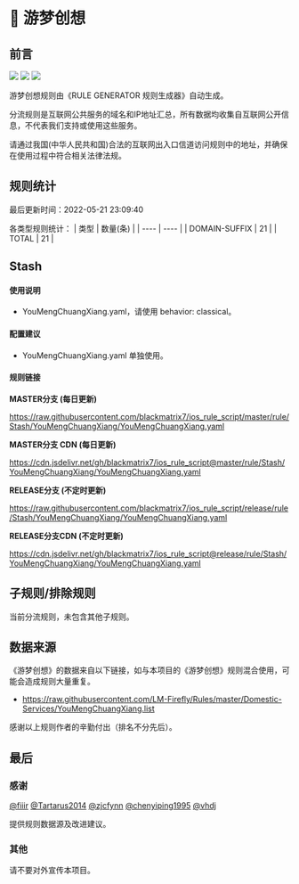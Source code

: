 # 🧸 游梦创想

## 前言

![](https://shields.io/badge/-移除重复规则-ff69b4) ![](https://shields.io/badge/-DOMAIN与DOMAIN--SUFFIX合并-green) ![](https://shields.io/badge/-IP--CIDR(6)合并-blueviolet) 

游梦创想规则由《RULE GENERATOR 规则生成器》自动生成。

分流规则是互联网公共服务的域名和IP地址汇总，所有数据均收集自互联网公开信息，不代表我们支持或使用这些服务。

请通过我国(中华人民共和国)合法的互联网出入口信道访问规则中的地址，并确保在使用过程中符合相关法律法规。

## 规则统计

最后更新时间：2022-05-21 23:09:40

各类型规则统计：
| 类型 | 数量(条)  | 
| ---- | ----  |
| DOMAIN-SUFFIX | 21  | 
| TOTAL | 21  | 


## Stash 

#### 使用说明
- YouMengChuangXiang.yaml，请使用 behavior: classical。

#### 配置建议
- YouMengChuangXiang.yaml 单独使用。

#### 规则链接
**MASTER分支 (每日更新)**

https://raw.githubusercontent.com/blackmatrix7/ios_rule_script/master/rule/Stash/YouMengChuangXiang/YouMengChuangXiang.yaml

**MASTER分支 CDN (每日更新)**

https://cdn.jsdelivr.net/gh/blackmatrix7/ios_rule_script@master/rule/Stash/YouMengChuangXiang/YouMengChuangXiang.yaml

**RELEASE分支 (不定时更新)**

https://raw.githubusercontent.com/blackmatrix7/ios_rule_script/release/rule/Stash/YouMengChuangXiang/YouMengChuangXiang.yaml

**RELEASE分支CDN (不定时更新)**

https://cdn.jsdelivr.net/gh/blackmatrix7/ios_rule_script@release/rule/Stash/YouMengChuangXiang/YouMengChuangXiang.yaml

## 子规则/排除规则


当前分流规则，未包含其他子规则。

## 数据来源

《游梦创想》的数据来自以下链接，如与本项目的《游梦创想》规则混合使用，可能会造成规则大量重复。

- https://raw.githubusercontent.com/LM-Firefly/Rules/master/Domestic-Services/YouMengChuangXiang.list


感谢以上规则作者的辛勤付出（排名不分先后）。

## 最后

### 感谢

[@fiiir](https://github.com/fiiir) [@Tartarus2014](https://github.com/Tartarus2014) [@zjcfynn](https://github.com/zjcfynn) [@chenyiping1995](https://github.com/chenyiping1995) [@vhdj](https://github.com/vhdj)

提供规则数据源及改进建议。

### 其他

请不要对外宣传本项目。